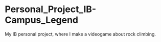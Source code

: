 # Personal_Project_IB-Campus_Legend
My IB personal project, where I make a videogame about rock climbing.